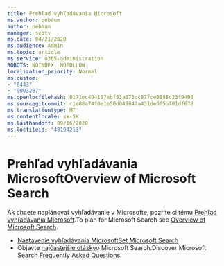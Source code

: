 ```yaml
---
title: Prehľad vyhľadávania Microsoft
ms.author: pebaum
author: pebaum
manager: scotv
ms.date: 04/21/2020
ms.audience: Admin
ms.topic: article
ms.service: o365-administration
ROBOTS: NOINDEX, NOFOLLOW
localization_priority: Normal
ms.custom:
- "6443"
- "9003287"
ms.openlocfilehash: 8171ec494197abf53a073cc87fce0898d23f9490
ms.sourcegitcommit: c1e08a74f0e1e50d049847a431de0f5bf01df678
ms.translationtype: MT
ms.contentlocale: sk-SK
ms.lasthandoff: 09/16/2020
ms.locfileid: "48194213"
---
```

# <a name="overview-of-microsoft-search"></a><span data-ttu-id="8b673-102">Prehľad vyhľadávania Microsoft</span><span class="sxs-lookup"><span data-stu-id="8b673-102">Overview of Microsoft Search</span></span>

<span data-ttu-id="8b673-103">Ak chcete naplánovať vyhľadávanie v Microsofte, pozrite si tému [Prehľad vyhľadávania Microsoft](https://docs.microsoft.com/microsoftsearch/overview-microsoft-search).</span><span class="sxs-lookup"><span data-stu-id="8b673-103">To plan for Microsoft Search see [Overview of Microsoft Search](https://docs.microsoft.com/microsoftsearch/overview-microsoft-search).</span></span>

- [<span data-ttu-id="8b673-104">Nastavenie vyhľadávania Microsoft</span><span class="sxs-lookup"><span data-stu-id="8b673-104">Set Microsoft Search</span></span>](https://docs.microsoft.com/microsoftsearch/setup-microsoft-search)
- <span data-ttu-id="8b673-105">Objavte [najčastejšie otázky](https://docs.microsoft.com/microsoftsearch/faqs)o Microsoft Search.</span><span class="sxs-lookup"><span data-stu-id="8b673-105">Discover Microsoft Search [Frequently Asked Questions](https://docs.microsoft.com/microsoftsearch/faqs).</span></span>
